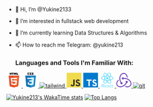 - 👋 Hi, I’m @Yukine2133
- 👀 I’m interested in fullstack web development
- 🌱 I’m currently learning Data Structures & Algorithms
- 📫 How to reach me Telegram: @yukine213

  <h3 align="left">Languages and Tools I'm Familiar With:</h3>
  <p align="left"> 

<a href="https://www.w3.org/html/" target="_blank" rel="noreferrer"> 
<img src="https://raw.githubusercontent.com/devicons/devicon/master/icons/html5/html5-original-wordmark.svg" alt="html5" width="40" height="40"/> 
</a> 
  
<a href="https://www.w3schools.com/css/" target="_blank" rel="noreferrer"> 
<img src="https://raw.githubusercontent.com/devicons/devicon/master/icons/css3/css3-original-wordmark.svg" alt="css3" width="40" height="40"/> 
</a> 
  

  
<a href="https://tailwindcss.com/" target="_blank" rel="noreferrer">
<img src="https://www.vectorlogo.zone/logos/tailwindcss/tailwindcss-icon.svg" alt="tailwind" width="40" height="40"/>
</a>
  


<a href="https://developer.mozilla.org/en-US/docs/Web/JavaScript" target="_blank" rel="noreferrer"> 
<img src="https://raw.githubusercontent.com/devicons/devicon/master/icons/javascript/javascript-original.svg" alt="javascript" width="40" height="40"/> 
</a> 
  
<a href="https://www.typescriptlang.org/" target="_blank" rel="noreferrer"> 
<img src="https://raw.githubusercontent.com/devicons/devicon/master/icons/typescript/typescript-original.svg" alt="typescript" width="40" height="40"/> 
</a>
  
<a href="https://reactjs.org/" target="_blank" rel="noreferrer"> 
<img src="https://raw.githubusercontent.com/devicons/devicon/master/icons/react/react-original-wordmark.svg" alt="react" width="40" height="40"/>
</a> 
  
<a href="https://redux-toolkit.js.org/" target="_blank" rel="noreferrer"> 
<img src="https://raw.githubusercontent.com/devicons/devicon/master/icons/redux/redux-original.svg" alt="redux toolkit" width="40" height="40"/> 
</a>
  
<a href="https://git-scm.com/" target="_blank" rel="noreferrer"> 
<img src="https://www.vectorlogo.zone/logos/git-scm/git-scm-icon.svg" alt="git" width="40" height="40"/> 
</a> 







</p>


[![Yukine213's WakaTime stats](https://github-readme-stats.vercel.app/api/wakatime?username=yukine213)](https://github.com/anuraghazra/github-readme-stats)
[![Top Langs](https://github-readme-stats.vercel.app/api/top-langs/?username=yukine2133&layout=compact)](https://github.com/anuraghazra/github-readme-stats)
